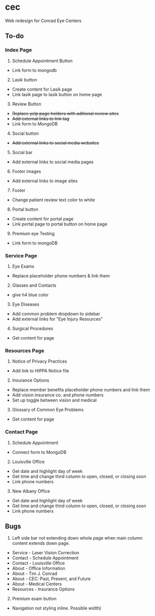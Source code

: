# cec
Web redesign for Conrad Eye Centers

## To-do

### Index Page
1. Schedule Appointment Button
  * Link form to mongodb
2. Lasik button
  * Create content for Lasik page
  * Link lasik page to lasik button on home page
3. Review Button
  * ~~Replace yelp page holders with aditional review sites~~
  * ~~Add external links to link tag~~
  * Link form to MongoDB
4. Social button
  * ~~Add external links to social media websites~~
5. Social bar
  * Add external links to social media pages
6. Footer images
  * Add external links to image sites
7. Footer
  * Change patient review text color to white
8. Portal button
  * Create content for portal page
  * Link  portal page to portal button on home page
9. Premium eye Testing
  * Link form to mongoDB

### Service Page
1. Eye Exams
  * Replace placeholder phone numbers & link them
2. Glasses and Contacts
  * give h4 blue color
3. Eye Diseases
  * Add common problem dropdown to sidebar
  * Add external links for "Eye Injury Resources"
4. Surgical Procedures
  * Get content for page

### Resources Page
1. Notice of Privacy Practices
  * Add link to HIPPA Notice file
2. Insurance Options
  * Replace member benefits placeholder phone numbers and link them
  * Add vision insurance co. and phone numbers
  * Set up toggle between vision and medical
3. Glossary of Common Eye Problems
  * Get content for page

### Contact Page
1. Schedule Appointment
  * Connect form to MongoDB
2. Louisville Office
  * Get date and highlight day of week
  * Get time and change third column to open, closed, or closing soon
  * Link phone numbers
3. New Albany Office
  * Get date and highlight day of week
  * Get time and change third column to open, closed, or closing soon
  * Link phone numbers

## Bugs

1. Left side bar not extending down whole page when main column content extends down page.
  * Service - Laser Vision Correction
  * Contact - Schedule Appointment
  * Contact - Louisville Office
  * About - Office Information
  * About - Tim J. Conrad
  * About - CEC: Past, Present, and Future
  * About - Medical Centers
  * Resources - Insurance Options
2. Premium exam button
  * Navigation not styling inline. Possible width)
